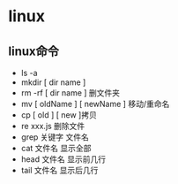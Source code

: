 # linux

## linux命令

- ls -a
- mkdir [ dir name ]
- rm -rf [ dir name ] 删文件夹
- mv [ oldName ] [ newName ] 移动/重命名
- cp [ old ]  [ new ]拷贝
- re xxx.js 删除文件
- grep 关键字 文件名
- cat 文件名 显示全部
- head 文件名 显示前几行
- tail 文件名 显示后几行